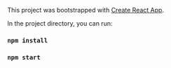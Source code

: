 This project was bootstrapped with [Create React App](https://github.com/facebookincubator/create-react-app).

In the project directory, you can run:

### `npm install`
### `npm start`